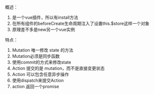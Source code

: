 概述：

1. 是一个vue插件，所以有install方法
2. 在所有组件的beforeCreate生命周期注入了设置this.$store这样一个对象
3. 原理差不多是new另一个vue实例

特点：

1. Mutation 唯一修改 state 的方法
2. Mutation必须是同步函数
3. 使用commit的方式来修改state
4. Action 提交的是 mutation，而不是直接变更状态
5. Action 可以包含任意异步操作
6. 使用dispatch来提交Action
7. action 返回一个promise